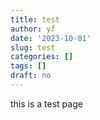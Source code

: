 ```yaml
---
title: test
author: yf
date: '2023-10-01'
slug: test
categories: []
tags: []
draft: no
---
```


this is a test page